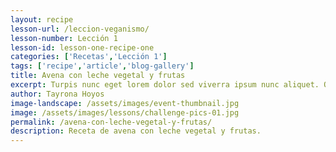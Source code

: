 ```yaml
---
layout: recipe
lesson-url: /leccion-veganismo/
lesson-number: Lección 1
lesson-id: lesson-one-recipe-one
categories: ['Recetas','Lección 1']
tags: ['recipe','article','blog-gallery']
title: Avena con leche vegetal y frutas
excerpt: Turpis nunc eget lorem dolor sed viverra ipsum nunc aliquet. Quis lectus nulla at volutpat diam ut venenatis. Cras ornare arcu dui vivamus arcu felis bibendum ut.
author: Tayrona Hoyos
image-landscape: /assets/images/event-thumbnail.jpg
image: /assets/images/lessons/challenge-pics-01.jpg
permalink: /avena-con-leche-vegetal-y-frutas/
description: Receta de avena con leche vegetal y frutas.
---
```


